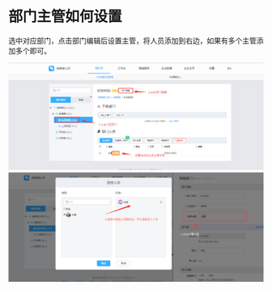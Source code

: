 # 部门主管如何设置

选中对应部门，点击部门编辑后设置主管，将人员添加到右边，如果有多个主管添加多个即可。

![](/assets/ktydr2.1.png)![](/assets/ktydr2.2.png)

